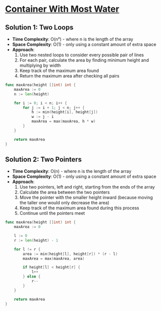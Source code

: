 # [Container With Most Water](https://leetcode.com/problems/container-with-most-water/)

## Solution 1: Two Loops
- **Time Complexity**: O(n²) - where n is the length of the array
- **Space Complexity**: O(1) - only using a constant amount of extra space
- **Approach**:
    1. Use two nested loops to consider every possible pair of lines
    2. For each pair, calculate the area by finding minimum height and multiplying by width
    3. Keep track of the maximum area found
    4. Return the maximum area after checking all pairs

```go
func maxArea(height []int) int {
    maxArea := 0
    n := len(height)

    for i := 0; i < n; i++ {
        for j := i + 1; j < n; j++ {
            h := min(height[i], height[j])
            w := j - i
            maxArea = max(maxArea, h * w)
        }
    }

    return maxArea
}
```

## Solution 2: Two Pointers
- **Time Complexity**: O(n) - where n is the length of the array
- **Space Complexity**: O(1) - only using a constant amount of extra space
- **Approach**:
    1. Use two pointers, left and right, starting from the ends of the array
    2. Calculate the area between the two pointers
    3. Move the pointer with the smaller height inward (because moving the taller one would only decrease the area)
    4. Keep track of the maximum area found during this process
    5. Continue until the pointers meet

```go
func maxArea(height []int) int {
	maxArea := 0

	l := 0
	r := len(height) - 1

	for l != r {
		area := min(height[l], height[r]) * (r - l)
		maxArea = max(maxArea, area)

		if height[l] < height[r] {
			l++
		} else {
			r--
		}
	}

	return maxArea
}
```
